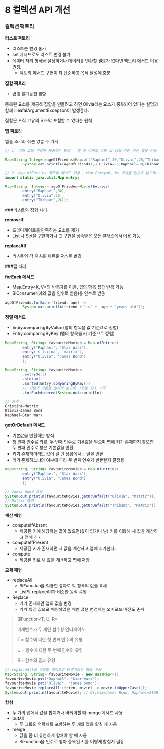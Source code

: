 # 8 컬렉션 API 개선

### 컬렉션 팩토리

**리스트 팩토리**

- 리스트는 변경 불가
- set 메서드로도 리스트 변경 불가
- 데이터 처리 형식을 설정하거나 데이터를 변환할 필요가 없다면 팩토리 메서드 이용 권장.
    - 팩토리 메서드 구현이 더 단순하고 목적 달성에 충분


**집합 팩토리**

- 변경 불가능한 집합


중복된 요소를 제공해 집합을 만들려고 하면 Olivia라는 요소가 중복되어 있다는 설명과 함께 IlleafalArgumentException이 발생한다.

집합은 오직 고유의 요소막 포함할 수 있다는 원칙

**맵 팩토리**

맵을 초기화 하는 방법 두 가지

```java
// 1. 키와 값을 번갈아 제공하는 방법 - 열 개 이하의 키와 값 쌍을 가진 작은 맵을 만들 때 유용

Map<String,Integer>ageOfFriedns=Map.of("Raphael",30,"Olivai",25,"Thibaut",26);
        System.out.println(ageOfFriends);<-Olivia=25,Raphael=30,Thibaut=26

// 2. Map.ofEntries 팩토리 메서드 이용 - Map.Entry<K, V> 객체를 인수로 받으며 가변 인수로 구현
import static java.util.Map.entry;

Map<String, Integer> ageOfFriedns=Map.ofEntries(
        entry("Raphael",30),
        entry("Olivia",25),
        entry("Thibaut",26));
```

###리스트와 집합 처리

**removeIf**
- 프레디케이트를 만족하는 요소를 제거
- List 나 Set을 구현하거나 그 구현을 상속받은 모든 클래스에서 이용 가능

**replaceAll**
- 리스트의 각 요소를 새로운 요소로 변경

###맵 처리

**forEach 메서드**

- Map.Entry<K, V>의 반복자를 이용, 맵의 항목 집합 반복 가능
- BiConsumer(키와 값을 인수로 받음)를 인수로 받음

```java
ageOfFriends.forEach((friend, age) -> 
        System.out.println(friend + "is" +  age + "years old"));
```

**정렬 메서드**

- Entry.comparingByValue (맵의 항목을 값 기준으로 정렬)
- Entry.comparingByKey (맵의 항목을 키 기준으로 정렬)

```java
Map<String, String> favouriteMovies = Map.ofEntries(
        entry("Raphael", "Star Wars"),
        entry("Cristina", "Matrix"),
        entry("Olivia", "James Bond")
        );

Map<String, String> favouriteMovies
        .entrySet()
        .steram()
        .sorted(Entry.comparingByKey())
        // 사람의 이름을 알파벳 순으로 스트림 요소 처리
        .forEachOrdered(System.out::println);

// 결과
Cristina=Matrix
Olivia=James Bond
Raphael=Star Wars
```

**getOrDefault 메서드**

- 기본값을 반환하는 방식
- 첫 번째 인수로 키를, 두 번째 인수로 기본값을 받으며 맵에 키가 존재하지 않으면 두 번째 인수로 받은 기본값을 반환
- 키가 존재하더라도 값이 널 인 상황에서는 널을 반환
- 키가 존재하느냐의 여부에 따라 두 번째 인수가 반환될지 결정됨

```java
Map<String, String> favouriteMovies = Map.ofEntries(
        entry("Raphael", "Star Wars"),
        entry("Olivia", "James Bond")
        );

// James Bond 출력
System.out.println(favouriteMovies.getOrDefault("Olivia", "Matrix"));
// Matrix 출력
System.out.println(favouriteMovies.getOrDefault("Thibaut", "Matrix"));
```

**계산 패턴**

- computeIfAbsent
    - 제공된 키에 해당하는 값이 없으면(값이 없거나 널) 키를 이용해 새 값을 계산하고 맵에 추가
- computeIfPresent
    - 제공된 키가 존재하면 새 값을 계산하고 맵에 추가한다.
- compute
    - 제공된 키로 새 값을 계산하고 맵에 저장

**교체 패턴**

- replaceAll
    - BiFunction을 적용한 결과로 각 항목의 값을 교체
    - List의 replaceAll과 비슷한 동작 수행
- Replace
    - 키가 존재하면 맵의 값을 변경
    - 키가 특정 값으로 매핑되었을 때만 값을 변경하는 오버로드 버전도 존재

>BiFunction<T, U, R>
> 
> 매개변수가 두 개인 함수형 인터페이스
> 
> T = 함수에 대한 첫 번째 인수의 유형
> 
> U = 함수에 대한 두 번째 인수의 유형
> 
> R = 함수의 결과 유형

```java
// replaceAll을 적용할 것이므로 변경가능한 맵을 사용
Map<String, String> favouriteMovie = new HashMap<>();
favouriteMovie.put("Raphael", "Star Wars");
favouriteMovie.put("Olivai", "james bond");
favouriteMovie.replaceAll((frien, movie) -> movie.toUpperCase());
System.out.println(favouriteMovie); // Olivia=James Bond, Raphael=STAR WARS
```

**합침**

- 두 개의 맵에서 값을 합치거나 바꿔야할 때 merge 메서드 사용
- putAll
    - 두 그룹의 연락처를 포함하는 두 개의 맵을 합칠 때 사용
- merge
    - 값을 좀 더 유연하게 합쳐야 할 때 사용
    - BiFunction을 인수로 받아 중복된 키를 어떻게 합칠지 결정